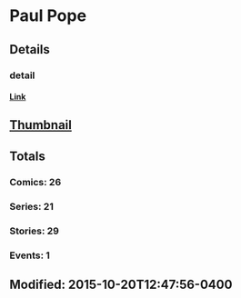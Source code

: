 # Paul  Pope 
## Details
### detail
#### [Link](http://marvel.com/comics/creators/4275/paul_pope?utm_campaign=apiRef&utm_source=225578a89fc76f3d20fbffda5d17a88d)
## [Thumbnail](http://i.annihil.us/u/prod/marvel/i/mg/6/70/4bc470880fb91.jpg)
## Totals
### Comics: 26
### Series: 21
### Stories: 29
### Events: 1
## Modified: 2015-10-20T12:47:56-0400